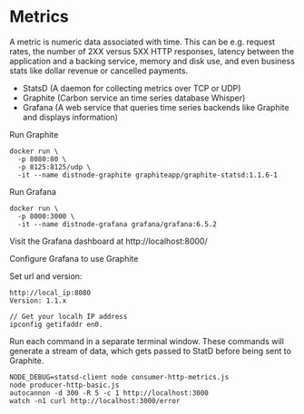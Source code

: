 # Metrics

A metric is numeric data associated with time. This can be e.g. request rates, the number of 2XX versus 5XX HTTP responses, latency between the application and a backing service, memory and disk use, and even business stats like dollar revenue or cancelled payments.

- StatsD (A daemon for collecting metrics over TCP or UDP)
- Graphite (Carbon service an time series database Whisper)
- Grafana (A web service that queries time series backends like Graphite and displays information)

Run Graphite

```
docker run \
  -p 8080:80 \
  -p 8125:8125/udp \
  -it --name distnode-graphite graphiteapp/graphite-statsd:1.1.6-1
```

Run Grafana

```
docker run \
  -p 8000:3000 \
  -it --name distnode-grafana grafana/grafana:6.5.2
```

Visit the Grafana dashboard at http://localhost:8000/

Configure Grafana to use Graphite

Set url and version:

```
http://local_ip:8080
Version: 1.1.x
```

```
// Get your localh IP address
ipconfig getifaddr en0.
```

Run each command in a separate terminal window. These commands will generate a stream of data, which gets passed to StatD before being sent to Graphite.

```
NODE_DEBUG=statsd-client node consumer-http-metrics.js
node producer-http-basic.js
autocannon -d 300 -R 5 -c 1 http://localhost:3000
watch -n1 curl http://localhost:3000/error
```

